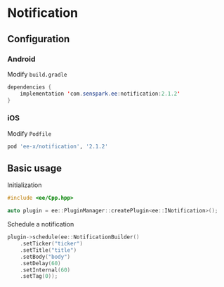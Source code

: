 # Notification
## Configuration
### Android
Modify `build.gradle`
```java
dependencies {
    implementation 'com.senspark.ee:notification:2.1.2'
}
```

### iOS
Modify `Podfile`
```ruby
pod 'ee-x/notification', '2.1.2'
```

## Basic usage
Initialization
```cpp
#include <ee/Cpp.hpp>

auto plugin = ee::PluginManager::createPlugin<ee::INotification>();
```

Schedule a notification
```cpp
plugin->schedule(ee::NotificationBuilder()
    .setTicker("ticker")
    .setTitle("title")
    .setBody("body")
    .setDelay(60)
    .setInternal(60)
    .setTag(0));
```